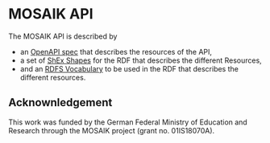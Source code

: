 # MOSAIK API
The MOSAIK API is described by
* an [OpenAPI spec](openapi.yaml) that describes the resources of the API,
* a set of [ShEx Shapes](shapes.shex) for the RDF that describes the different Resources,
* and an [RDFS Vocabulary](vocabulary.ttl) to be used in the RDF that describes the different resources.

## Acknownledgement
This work was funded by the German Federal Ministry of Education and Research through the MOSAIK project (grant no. 01IS18070A).
